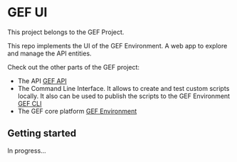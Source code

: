 # GEF UI

This project belongs to the GEF Project.

This repo implements the UI of the GEF Environment. A web app to explore and manage the API entities.

Check out the other parts of the GEF project:

- The API [GEF API](https://github.com/Vizzuality/GEF-API)
- The Command Line Interface. It allows to create and test custom scripts locally. It also can be used to publish the scripts to the GEF Environment [GEF CLI](https://github.com/Vizzuality/GEF-CLI)
- The GEF core platform [GEF Environment](https://github.com/Vizzuality/GEF-Environment)

## Getting started

In progress...